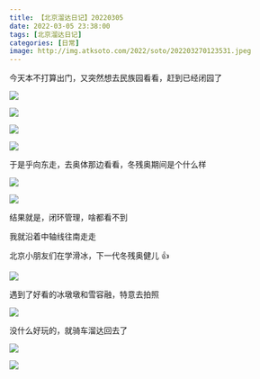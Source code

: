 ```yaml
---
title: 【北京溜达日记】20220305
date: 2022-03-05 23:38:00
tags: [北京溜达日记]
categories: [日常]
image: http://img.atksoto.com/2022/soto/202203270123531.jpeg
---
```


今天本不打算出门，又突然想去民族园看看，赶到已经闭园了

![](http://img.atksoto.com/2022/soto/202203270120896.jpeg)

![](http://img.atksoto.com/2022/soto/202203270121576.jpeg)

![](http://img.atksoto.com/2022/soto/202203270121003.jpeg)

![](http://img.atksoto.com/2022/soto/202203270122164.jpeg)

于是乎向东走，去奥体那边看看，冬残奥期间是个什么样

![](http://img.atksoto.com/2022/soto/202203270122199.jpeg)

![](http://img.atksoto.com/2022/soto/202203270122673.jpeg)

结果就是，闭环管理，啥都看不到

我就沿着中轴线往南走走

北京小朋友们在学滑冰，下一代冬残奥健儿 👍

![](http://img.atksoto.com/2022/soto/202203270122165.jpeg)

遇到了好看的冰墩墩和雪容融，特意去拍照

![](http://img.atksoto.com/2022/soto/202203270123531.jpeg)

没什么好玩的，就骑车溜达回去了

![](http://img.atksoto.com/2022/soto/202203270124273.jpeg)

![](http://img.atksoto.com/2022/soto/202203270124986.jpeg)
